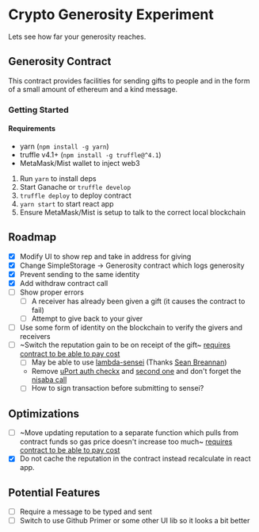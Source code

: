 # Crypto Generosity Experiment

Lets see how far your generosity reaches.

## Generosity Contract

This contract provides facilities for sending gifts to people and in the form of a small amount of ethereum and a kind message.

### Getting Started

#### Requirements
- yarn (`npm install -g yarn`)
- truffle v4.1+ (`npm install -g truffle@^4.1`)
- MetaMask/Mist wallet to inject web3

1. Run `yarn` to install deps
1. Start Ganache or `truffle develop`
1. `truffle deploy` to deploy contract
1. `yarn start` to start react app
1. Ensure MetaMask/Mist is setup to talk to the correct local blockchain

## Roadmap

- [x] Modify UI to show rep and take in address for giving
- [x] Change SimpleStorage -> Generosity contract which logs generosity
- [x] Prevent sending to the same identity
- [x] Add withdraw contract call
- [ ] Show proper errors
  -  [ ] A receiver has already been given a gift (it causes the contract to fail)
  -  [ ] Attempt to give back to your giver
- [ ] Use some form of identity on the blockchain to verify the givers and receivers
- [ ] ~Switch the reputation gain to be on receipt of the gift~ [requires contract to be able to pay cost](https://blog.ethereum.org/2015/12/24/understanding-serenity-part-i-abstraction/)
    - [ ] May be able to use [lambda-sensei](https://github.com/uport-project/lambda-sensui) (Thanks [Sean Breannan](https://www.linkedin.com/in/sbberk/))
    - Remove [uPort auth checkx](https://github.com/uport-project/lambda-sensui/blob/46123eea783096c4f43e140cde427849bce38265/src/handlers/relay.js#L86) and [second one](https://github.com/uport-project/lambda-sensui/blob/46123eea783096c4f43e140cde427849bce38265/src/handlers/fund.js#L91) and don't forget the [nisaba call](https://github.com/uport-project/lambda-sensui/blob/46123eea783096c4f43e140cde427849bce38265/src/handlers/fund.js#L31)
    - [ ] How to sign transaction before submitting to sensei?

## Optimizations
- [ ] ~Move updating reputation to a separate function which pulls from contract funds so gas price doesn't increase too much~ [requires contract to be able to pay cost](https://blog.ethereum.org/2015/12/24/understanding-serenity-part-i-abstraction/)
- [x] Do not cache the reputation in the contract instead recalculate in react app.

## Potential Features
- [ ] Require a message to be typed and sent
- [ ] Switch to use Github Primer or some other UI lib so it looks a bit better
